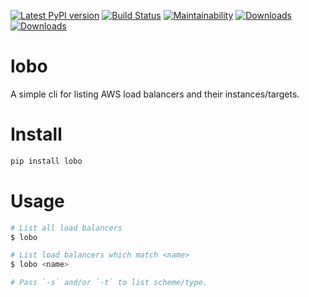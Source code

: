 [![Latest PyPI version](https://img.shields.io/pypi/v/lobo.svg)](https://pypi.python.org/pypi/lobo)
[![Build Status](https://travis-ci.org/boroivanov/lobo.svg)](https://travis-ci.org/boroivanov/lobo)
[![Maintainability](https://api.codeclimate.com/v1/badges/19368e2117abcea88894/maintainability)](https://codeclimate.com/github/boroivanov/lobo/maintainability)
[![Downloads](https://pepy.tech/badge/lobo)](https://pepy.tech/project/lobo)
[![Downloads](https://pepy.tech/badge/lobo/month)](https://pepy.tech/project/lobo)

# lobo
A simple cli for listing AWS load balancers and their instances/targets.

# Install
```bash
pip install lobo
```

# Usage
```bash
# List all load balancers
$ lobo

# List load balancers which match <name>
$ lobo <name>

# Pass `-s` and/or `-t` to list scheme/type.
```